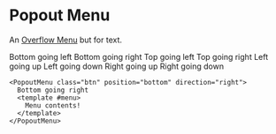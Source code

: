 # Popout Menu

An [Overflow Menu](./overflow-menu.md) but for text.

<DemoContainer>
  <PopoutMenu class="btn" position="bottom" direction="left">
    Bottom going left
    <template #menu>
      Menu contents!
      Menu contents!
      Menu contents!
    </template>
  </PopoutMenu>
  <PopoutMenu class="btn" position="bottom" direction="right">
    Bottom going right
    <template #menu>
      Menu contents!
      Menu contents!
      Menu contents!
    </template>
  </PopoutMenu>
  <PopoutMenu class="btn" position="top" direction="left">
    Top going left
    <template #menu>
      Menu contents!
      Menu contents!
      Menu contents!
    </template>
  </PopoutMenu>
  <PopoutMenu class="btn" position="top" direction="right">
    Top going right
    <template #menu>
      Menu contents!
      Menu contents!
      Menu contents!
    </template>
  </PopoutMenu>
  <PopoutMenu class="btn" position="left" direction="up">
    Left going up
    <template #menu>
      Menu contents!
      Menu contents!
      Menu contents!
    </template>
  </PopoutMenu>
  <PopoutMenu class="btn" position="left" direction="down">
    Left going down
    <template #menu>
      Menu contents!
      Menu contents!
      Menu contents!
    </template>
  </PopoutMenu>
  <PopoutMenu class="btn" position="right" direction="up">
    Right going up
    <template #menu>
      Menu contents!
      Menu contents!
      Menu contents!
    </template>
  </PopoutMenu>
  <PopoutMenu class="btn" position="right" direction="down">
    Right going down
    <template #menu>
      Menu contents!
      Menu contents!
      Menu contents!
    </template>
  </PopoutMenu>
</DemoContainer>

```vue
<PopoutMenu class="btn" position="bottom" direction="right">
  Bottom going right
  <template #menu>
    Menu contents!
  </template>
</PopoutMenu>
```
